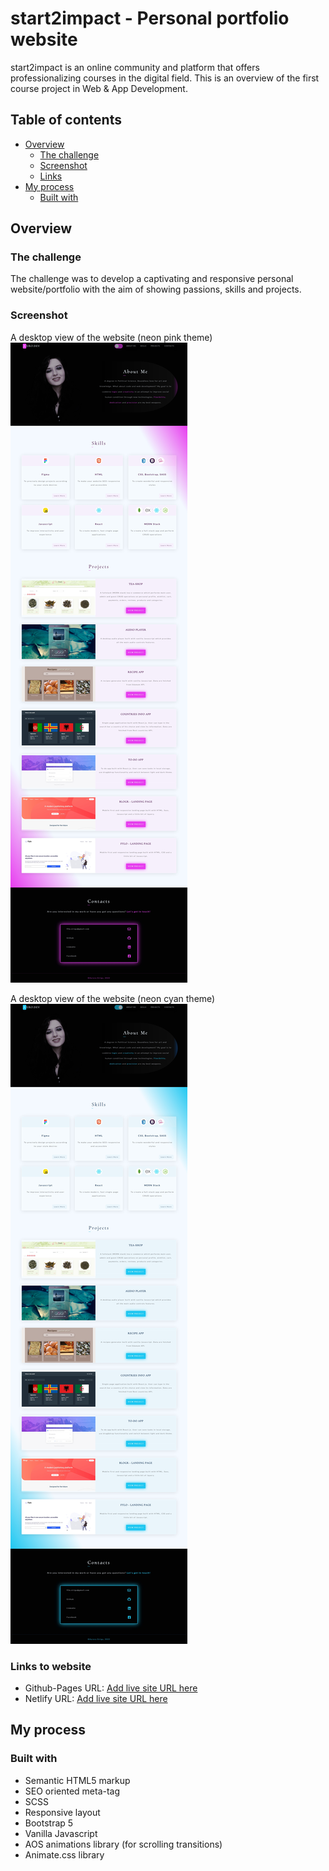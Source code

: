 # start2impact - Personal portfolio website

start2impact is an online community and platform that offers professionalizing courses in the digital field. This is an overview of the first course project in Web & App Development.

## Table of contents

- [Overview](#overview)
  - [The challenge](#the-challenge)
  - [Screenshot](#screenshot)
  - [Links](#links)
- [My process](#my-process)
  - [Built with](#built-with)

## Overview

### The challenge

The challenge was to develop a captivating and responsive personal website/portfolio with the aim of
showing passions, skills and projects.

### Screenshot

A desktop view of the website (neon pink theme)
![](assets/screenshots/desktop-pink.jpg)

A desktop view of the website (neon cyan theme)
![](assets/screenshots/desktop-cyan.jpg)

### Links to website

- Github-Pages URL: [Add live site URL here](https://auro-93.github.io/my-portfolio/)
- Netlify URL: [Add live site URL here](https://aurodev-web-developer-portfolio.netlify.app/)

## My process

### Built with

- Semantic HTML5 markup
- SEO oriented meta-tag
- SCSS
- Responsive layout
- Bootstrap 5
- Vanilla Javascript
- AOS animations library (for scrolling transitions)
- Animate.css library
